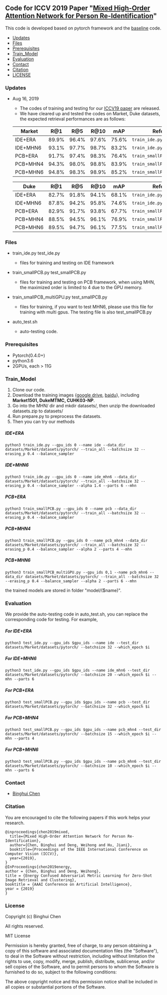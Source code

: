 ## Code for ICCV 2019 Paper "[Mixed High-Order Attention Network for Person Re-Identification](http://bhchen.cn)"

This code is developed based on pytorch framework and the [baseline](https://github.com/layumi/Person_reID_baseline_pytorch) code.

* [Updates](#updates)
* [Files](#files)
* [Prerequisites](#prerequisites)
* [Train_Model](#train_model)
* [Evaluation](#evaluation)
* [Contact](#contact)
* [Citation](#citation)
* [LICENSE](#license)

### Updates
- Aug 16, 2019
  * The codes of training and testing for our [ICCV19 paper](http://bhchen.cn) are released.
  * We have cleared up and tested the codes on Market, Duke datasets, the expected retrieval performances are as follows:
  
  |Market | R@1 | R@5| R@10 | mAP | Reference |
  | -------- | ----- | ---- | ---- | ---- | ---- |
  | IDE+ERA | 89.9% | 96.4%| 97.6%| 75.6%|  `train_ide.py` |
  | IDE+MHN6 | 93.1%|97.7% |98.7%| 83.2% | `train_ide.py` |
  | PCB+ERA | 91.7%| 97.4%| 98.3%| 76.4% | `train_smallPCB` |
  | PCB+MHN4 | 94.3%| 98.0%| 98.8%| 83.9% | `train_smallPCB` |
  | PCB+MHN6 | 94.8%| 98.3%| 98.9%| 85.2% | `train_smallPCB_multiGPU.py` |
  
  |Duke | R@1 | R@5| R@10 | mAP | Reference |
  | -------- | ----- | ---- | ---- | ---- | ---- |
  | IDE+ERA | 82.7% |91.8%| 94.1%| 68.1%|  `train_ide.py` |
  | IDE+MHN6 | 87.8% |94.2%| 95.8%| 74.6% | `train_ide.py` |
  | PCB+ERA | 82.9%| 91.7%| 93.8%| 67.7% | `train_smallPCB` |
  | PCB+MHN4 | 88.5%| 94.5%| 96.1%| 76.9% | `train_smallPCB` |
  | PCB+MHN6 | 89.5%| 94.7%| 96.1%| 77.5% | `train_smallPCB_multiGPU.py` |

### Files
- train_ide.py test_ide.py
  * files for training and testing on IDE framework

- train_smallPCB.py test_smallPCB.py
  * files for training and testing on PCB framework, when using MHN, the maximized order is limited to 4 due to the GPU memory.

- train_smallPCB_multiGPU.py test_smallPCB.py
  * files for training, if you want to test MHN6, please use this file for training with multi gpus. The testing file is also test_smallPCB.py

- auto_test.sh
  * auto-testing code.
### Prerequisites
* Pytorch(0.4.0+)
* python3.6
* 2GPUs, each > 11G
### Train_Model
1. Clone our code.
2. Download the training images {[google drive](https://drive.google.com/file/d/1X6JB2Cm4kMlwor5GjGS9vXKK9rIgTTDT/view?usp=sharing), [baidu](https://pan.baidu.com/s/1-A_Ibc2sWKV85nCwJp0kKA)}, including **Market1501, DukeMTMC, CUHK03-NP**.
3. Go into the MHN/ dir and mkdir datasets/, then unzip the downloaded datasets.zip to datasets/
4. Run prepare.py to preprocess the datasets.
5. Then you can try our methods
##### IDE+ERA
```
python3 train_ide.py --gpu_ids 0 --name ide --data_dir datasets/Market/datasets/pytorch/ --train_all --batchsize 32 --erasing_p 0.4 --balance_sampler
```     
##### IDE+MHN6
```
python3 train_ide.py --gpu_ids 0 --name ide_mhn6 --data_dir datasets/Market/datasets/pytorch/ --train_all --batchsize 32 --erasing_p 0.4 --balance_sampler --alpha 1.4 --parts 6 --mhn
```     
##### PCB+ERA
```
python3 train_smallPCB.py --gpu_ids 0 --name pcb --data_dir datasets/Market/datasets/pytorch/ --train_all --batchsize 32 --erasing_p 0.4 --balance_sampler
```
##### PCB+MHN4
```
python3 train_smallPCB.py --gpu_ids 0 --name pcb_mhn4 --data_dir datasets/Market/datasets/pytorch/ --train_all --batchsize 32 --erasing_p 0.4 --balance_sampler --alpha 2 --parts 4 --mhn
```
##### PCB+MHN6
```
python3 train_smallPCB_multiGPU.py --gpu_ids 0,1 --name pcb_mhn6 --data_dir datasets/Market/datasets/pytorch/ --train_all --batchsize 32 --erasing_p 0.4 --balance_sampler --alpha 2 --parts 6 --mhn
```
the trained models are stored in folder "model/($name)".
### Evaluation
We provide the auto-testing code in auto_test.sh, you can replace the corresponding code for testing. For example,
##### For IDE+ERA
```
python3 test_ide.py --gpu_ids $gpu_ids --name ide --test_dir datasets/Market/datasets/pytorch/ --batchsize 32 --which_epoch $i
```
##### For IDE+MHN6
```
python3 test_ide.py --gpu_ids $gpu_ids --name ide_mhn6 --test_dir datasets/Market/datasets/pytorch/ --batchsize 20 --which_epoch $i --mhn --parts 6
```
##### For PCB+ERA
```
python3 test_smallPCB.py --gpu_ids $gpu_ids --name pcb --test_dir datasets/Market/datasets/pytorch/ --batchsize 32 --which_epoch $i
```
##### For PCB+MHN4
```
python3 test_smallPCB.py --gpu_ids $gpu_ids --name pcb_mhn4 --test_dir datasets/Market/datasets/pytorch/ --batchsize 15 --which_epoch $i --mhn --parts 4
```
##### For PCB+MHN6
```
python3 test_smallPCB.py --gpu_ids $gpu_ids --name pcb_mhn6 --test_dir datasets/Market/datasets/pytorch/ --batchsize 10 --which_epoch $i --mhn --parts 6
```
### Contact 
- [Binghui Chen](http://bhchen.cn)

### Citation
You are encouraged to cite the following papers if this work helps your research. 

    @inproceedings{chen2019mixed,
      title={Mixed High-Order Attention Network for Person Re-Identification},
      author={Chen, Binghui and Deng, Weihong and Hu, Jiani},
      booktitle={Proceedings of the IEEE International Conference on Computer Vision (ICCV)},
      year={2019},
    }
    @InProceedings{chen2019energy,
    author = {Chen, Binghui and Deng, Weihong},
    title = {Energy Confused Adversarial Metric Learning for Zero-Shot Image Retrieval and Clustering},
    booktitle = {AAAI Conference on Artificial Intelligence},
    year = {2019}
    }
### License
Copyright (c) Binghui Chen

All rights reserved.

MIT License

Permission is hereby granted, free of charge, to any person obtaining a
copy of this software and associated documentation files (the "Software"),
to deal in the Software without restriction, including without limitation
the rights to use, copy, modify, merge, publish, distribute, sublicense,
and/or sell copies of the Software, and to permit persons to whom the
Software is furnished to do so, subject to the following conditions:

The above copyright notice and this permission notice shall be included
in all copies or substantial portions of the Software.


